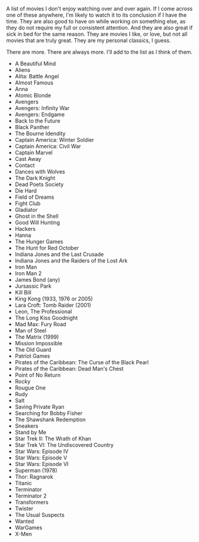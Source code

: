 A list of movies I don't enjoy watching over and over again. If I come across one of 
these anywhere, I'm likely to watch it to its conclusion if I have the time. They are 
also good to have on while working on something else, as they do not require my full 
or consistent attention. And they are also great if sick in bed for the same reason. 
They are movies I like, or love, but not all movies that are truly great. They are
my personal classics, I guess.

There are more. There are always more. I'll add to the list as I think of them.

- A Beautiful Mind
- Aliens
- Alita: Battle Angel
- Almost Famous
- Anna
- Atomic Blonde
- Avengers
- Avengers: Infinity War
- Avengers: Endgame
- Back to the Future
- Black Panther
- The Bourne Idendity
- Captain America: Winter Soldier
- Captain America: Civil War
- Captain Marvel
- Cast Away
- Contact
- Dances with Wolves
- The Dark Knight
- Dead Poets Society
- Die Hard
- Field of Dreams
- Fight Club
- Gladiator
- Ghost in the Shell
- Good Will Hunting
- Hackers
- Hanna
- The Hunger Games
- The Hunt for Red October
- Indiana Jones and the Last Crusade
- Indiana Jones and the Raiders of the Lost Ark
- Iron Man
- Iron Man 2
- James Bond (any)
- Jursassic Park
- Kill Bill
- King Kong (1933, 1976 or 2005)
- Lara Croft: Tomb Raider (2001)
- Leon, The Professional
- The Long Kiss Goodnight
- Mad Max: Fury Road
- Man of Steel
- The Matrix (1999)
- Mission Impossible
- The Old Guard
- Patriot Games
- Pirates of the Caribbean: The Curse of the Black Pearl
- Pirates of the Caribbean: Dead Man's Chest
- Point of No Return
- Rocky
- Rougue One
- Rudy
- Salt
- Saving Private Ryan
- Searching for Bobby Fisher
- The Shawshank Redemption
- Sneakers
- Stand by Me
- Star Trek II: The Wrath of Khan
- Star Trek VI: The Undiscovered Country
- Star Wars: Episode IV
- Star Wars: Episode V
- Star Wars: Episode VI
- Superman (1978)
- Thor: Ragnarok
- Titanic
- Terminator
- Terminator 2
- Transformers
- Twister
- The Usual Suspects
- Wanted
- WarGames
- X-Men
